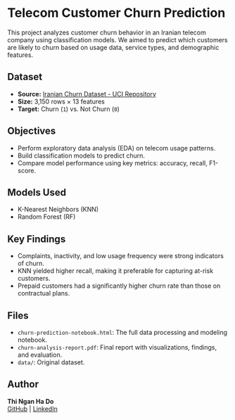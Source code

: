 # Telecom Customer Churn Prediction

This project analyzes customer churn behavior in an Iranian telecom company using classification models. We aimed to predict which customers are likely to churn based on usage data, service types, and demographic features.

## Dataset
- **Source:** [Iranian Churn Dataset - UCI Repository](https://archive.ics.uci.edu/dataset/563/iranian+churn+dataset)
- **Size:** 3,150 rows × 13 features
- **Target:** Churn (`1`) vs. Not Churn (`0`)

## Objectives
- Perform exploratory data analysis (EDA) on telecom usage patterns.
- Build classification models to predict churn.
- Compare model performance using key metrics: accuracy, recall, F1-score.

## Models Used
- K-Nearest Neighbors (KNN)
- Random Forest (RF)

## Key Findings
- Complaints, inactivity, and low usage frequency were strong indicators of churn.
- KNN yielded higher recall, making it preferable for capturing at-risk customers.
- Prepaid customers had a significantly higher churn rate than those on contractual plans.

## Files
- `churn-prediction-notebook.html`: The full data processing and modeling notebook.
- `churn-analysis-report.pdf`: Final report with visualizations, findings, and evaluation.
- `data/`: Original dataset.

## Author
**Thi Ngan Ha Do**  
[GitHub](https://github.com/thinganhado) | [LinkedIn](#)  
